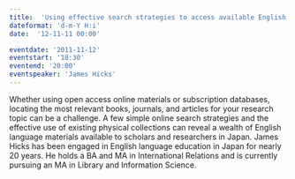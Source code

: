 ```yaml
---
title:  'Using effective search strategies to access available English language resources for research in Japan'
dateformat: 'd-m-Y H:i'
date:  '12-11-11 00:00'

eventdate: '2011-11-12'
eventstart: '18:30'
eventend: '20:00'
eventspeaker: 'James Hicks'
---
```


Whether using open access online materials or subscription databases, locating the most relevant books, journals, and articles for your research topic can be a challenge. A few simple online search strategies and the effective use of existing physical collections can reveal a wealth of English language materials available to scholars and researchers in Japan.
James Hicks has been engaged in English language education in Japan for nearly 20 years. He holds a BA and MA in International Relations and is currently pursuing an MA in Library and Information Science.

